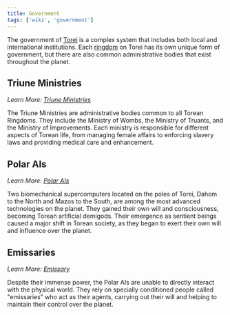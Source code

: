```yaml
---
title: Government
tags: ['wiki', 'government']
---
```


The government of [Torei](/wiki/torei) is a complex system that includes both local and international institutions. Each [ringdom](/wiki/ringdom) on Torei has its own unique form of government, but there are also common administrative bodies that exist throughout the planet.

## Triune Ministries

_Learn More: [Triune Ministries](/wiki/triune-ministries)_

The Triune Ministries are administrative bodies common to all Torean Ringdoms. They include the Ministry of Wombs, the Ministry of Truants, and the Ministry of Improvements. Each ministry is responsible for different aspects of Torean life, from managing female affairs to enforcing slavery laws and providing medical care and enhancement.

## Polar AIs

_Learn More: [Polar AIs](/wiki/ai)_

Two biomechanical supercomputers located on the poles of Torei, Dahom to the North and Mazos to the South, are among the most advanced technologies on the planet. They gained their own will and consciousness, becoming Torean artificial demigods. Their emergence as sentient beings caused a major shift in Torean society, as they began to exert their own will and influence over the planet.

## Emissaries

_Learn More: [Emissary](/wiki/emissary)_

Despite their immense power, the Polar AIs are unable to directly interact with the physical world. They rely on specially conditioned people called "emissaries" who act as their agents, carrying out their will and helping to maintain their control over the planet.
